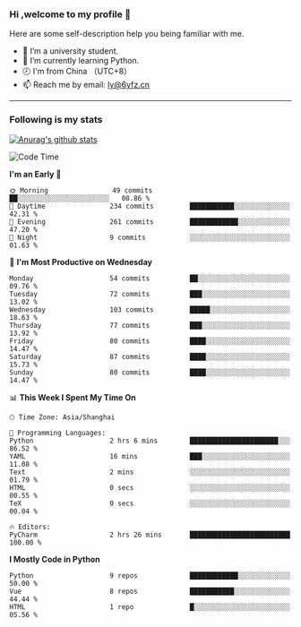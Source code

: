### Hi ,welcome to my profile 👋
Here are some self-description help you being familiar with me.
<!--
**liuyunfz/liuyunfz** is a ✨ _special_ ✨ repository because its `README.md` (this file) appears on your GitHub profile.
- 👯 I’m looking to collaborate on ...
- 🤔 I’m looking for help with ...
Here are some ideas to get you started:
-->
- 🏫 I’m a university student.
- 💪 I’m currently learning Python.
- 🕗 I'm from China （UTC+8）
- 📫 Reach me by email: [ly@6yfz.cn](mailto:ly@6yfz.cn)
  
---
### Following is my stats
  
[![Anurag's github stats](https://github-readme-stats.vercel.app/api?username=liuyunfz)](https://github.com/anuraghazra/github-readme-stats)
  
<!--START_SECTION:waka-->
![Code Time](http://img.shields.io/badge/Code%20Time-321%20hrs%2056%20mins-blue)

**I'm an Early 🐤** 

```text
🌞 Morning                49 commits          ██░░░░░░░░░░░░░░░░░░░░░░░   08.86 % 
🌆 Daytime                234 commits         ███████████░░░░░░░░░░░░░░   42.31 % 
🌃 Evening                261 commits         ████████████░░░░░░░░░░░░░   47.20 % 
🌙 Night                  9 commits           ░░░░░░░░░░░░░░░░░░░░░░░░░   01.63 % 
```
📅 **I'm Most Productive on Wednesday** 

```text
Monday                   54 commits          ██░░░░░░░░░░░░░░░░░░░░░░░   09.76 % 
Tuesday                  72 commits          ███░░░░░░░░░░░░░░░░░░░░░░   13.02 % 
Wednesday                103 commits         █████░░░░░░░░░░░░░░░░░░░░   18.63 % 
Thursday                 77 commits          ███░░░░░░░░░░░░░░░░░░░░░░   13.92 % 
Friday                   80 commits          ████░░░░░░░░░░░░░░░░░░░░░   14.47 % 
Saturday                 87 commits          ████░░░░░░░░░░░░░░░░░░░░░   15.73 % 
Sunday                   80 commits          ████░░░░░░░░░░░░░░░░░░░░░   14.47 % 
```


📊 **This Week I Spent My Time On** 

```text
🕑︎ Time Zone: Asia/Shanghai

💬 Programming Languages: 
Python                   2 hrs 6 mins        ██████████████████████░░░   86.52 % 
YAML                     16 mins             ███░░░░░░░░░░░░░░░░░░░░░░   11.08 % 
Text                     2 mins              ░░░░░░░░░░░░░░░░░░░░░░░░░   01.79 % 
HTML                     0 secs              ░░░░░░░░░░░░░░░░░░░░░░░░░   00.55 % 
TeX                      0 secs              ░░░░░░░░░░░░░░░░░░░░░░░░░   00.04 % 

🔥 Editors: 
PyCharm                  2 hrs 26 mins       █████████████████████████   100.00 % 
```

**I Mostly Code in Python** 

```text
Python                   9 repos             ████████████░░░░░░░░░░░░░   50.00 % 
Vue                      8 repos             ███████████░░░░░░░░░░░░░░   44.44 % 
HTML                     1 repo              █░░░░░░░░░░░░░░░░░░░░░░░░   05.56 % 
```




<!--END_SECTION:waka-->
